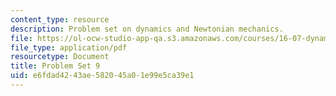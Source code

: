 ```yaml
---
content_type: resource
description: Problem set on dynamics and Newtonian mechanics.
file: https://ol-ocw-studio-app-qa.s3.amazonaws.com/courses/16-07-dynamics-fall-2009/e6fdad4243ae582045a01e99e5ca39e1_MIT16_07F09_hw09.pdf
file_type: application/pdf
resourcetype: Document
title: Problem Set 9
uid: e6fdad42-43ae-5820-45a0-1e99e5ca39e1
---
```

